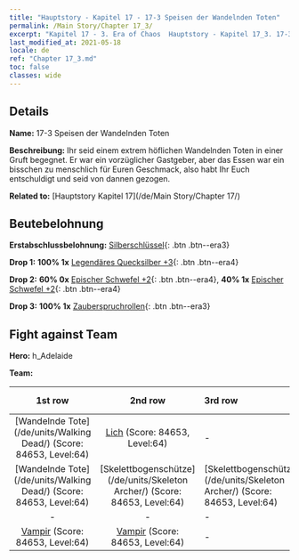 ```yaml
---
title: "Hauptstory - Kapitel 17 - 17-3 Speisen der Wandelnden Toten"
permalink: /Main Story/Chapter 17_3/
excerpt: "Kapitel 17 - 3. Era of Chaos  Hauptstory - Kapitel 17_3. 17-3 Speisen der Wandelnden Toten"
last_modified_at: 2021-05-18
locale: de
ref: "Chapter 17_3.md"
toc: false
classes: wide
---
```


## Details

 **Name:** 17-3 Speisen der Wandelnden Toten

 **Beschreibung:** Ihr seid einem extrem höflichen Wandelnden Toten in einer Gruft begegnet. Er war ein vorzüglicher Gastgeber, aber das Essen war ein bisschen zu menschlich für Euren Geschmack, also habt Ihr Euch entschuldigt und seid von dannen gezogen.

 **Related to:** [Hauptstory Kapitel 17](/de/Main Story/Chapter 17/)

## Beutebelohnung

 **Erstabschlussbelohnung:** [Silberschlüssel](/ItemsDE/con_693/){: .btn .btn--era3}

 **Drop 1:** **100% 1x** [Legendäres Quecksilber +3](/ItemsDE/mat_56/){: .btn .btn--era4}

 **Drop 2:** **60% 0x** [Epischer Schwefel +2](/ItemsDE/mat_50/){: .btn .btn--era4}, **40% 1x** [Epischer Schwefel +2](/ItemsDE/mat_50/){: .btn .btn--era4}

 **Drop 3:** **100% 1x** [Zauberspruchrollen](/ItemsDE/con_694/){: .btn .btn--era3}


## Fight against Team
 **Hero:** h_Adelaide

 **Team:**


  | 1st row | 2nd row | 3rd row | 4th row |
  |:----:|:----:|:----|:----:|
  | [Wandelnde Tote](/de/units/Walking Dead/) (Score: 84653, Level:64)  | [Lich](/de/units/Lich/) (Score: 84653, Level:64)  | - | - |
  | [Wandelnde Tote](/de/units/Walking Dead/) (Score: 84653, Level:64)  | [Skelettbogenschütze](/de/units/Skeleton Archer/) (Score: 84653, Level:64)  | [Skelettbogenschütze](/de/units/Skeleton Archer/) (Score: 84653, Level:64)  | - |
  | - | - | - | - |
  | [Vampir](/de/units/Vampire/) (Score: 84653, Level:64)  | [Vampir](/de/units/Vampire/) (Score: 84653, Level:64)  | - | - |


